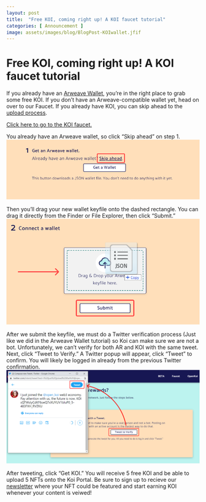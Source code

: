 ```yaml
---
layout: post
title:  "Free KOI, coming right up! A KOI faucet tutorial"
categories: [ Announcement ]
image: assets/images/blog/BlogPost-KOIwallet.jfif
---
```


# Free KOI, coming right up! A KOI faucet tutorial

If you already have an [Arweave Wallet](https://blog.openkoi.com/An-Arweave-faucet-tutorial/), you’re in the right place to grab some free KOI. If you don’t have an Arweave-compatible wallet yet, head on over to our Faucet. If you already have KOI, you can skip ahead to the [upload process](https://koi.rocks/register-content).

[Click here to go to the KOI faucet.](https://koi.rocks/faucet?step=0)

You already have an Arweave wallet, so click “Skip ahead” on step 1.
![get free crypto by downloading faucet](/assets/images/blog/step1_faucet.png)

Then you’ll drag your new wallet keyfile onto the dashed rectangle. You can drag it directly from the Finder or File Explorer, then click “Submit.”
![get free crypto by downloading faucet](/assets/images/blog/step2_faucet.png)


After we submit the keyfile, we must do a Twitter verification process (Just like we did in the Arweave Wallet tutorial) so Koi can make sure we are not a bot.  Unfortunately, we can’t verify for both AR and KOI with the same tweet.
Next, click “Tweet to Verify.” A Twitter popup will appear, click “Tweet” to confirm. You will likely be logged in already from the previous Twitter confirmation.
![get free crypto by downloading faucet!](/assets/images/blog/step3_faucet.png)

After tweeting, click “Get KOI.” You will receive 5 free KOI and be able to upload 5 NFTs onto the Koi Portal. Be sure to sign up to recieve our [newsletter](https://openkoi.us1.list-manage.com/subscribe?u=d90823177f316ca38afbc6c61&id=b69c610637) where your NFT could be featured and start earning KOI whenever your content is veiwed!


